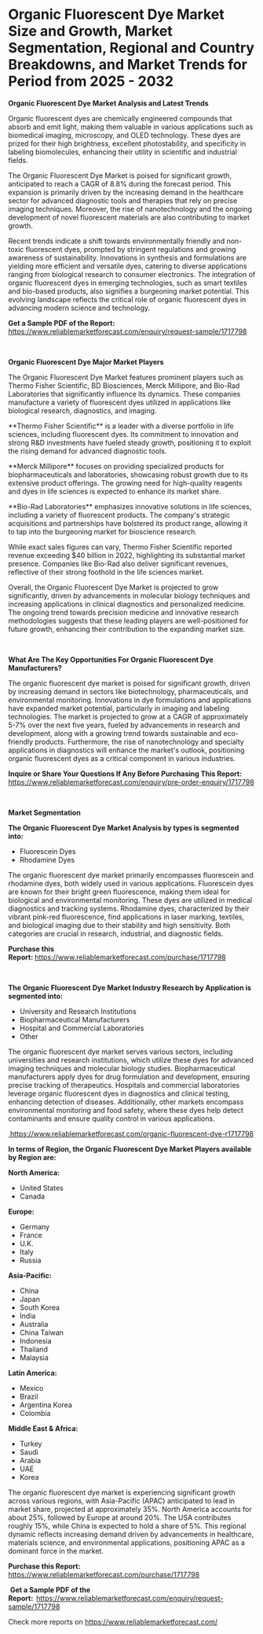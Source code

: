 <p><h1>Organic Fluorescent Dye Market Size and Growth, Market Segmentation, Regional and Country Breakdowns, and Market Trends for Period from 2025 -  2032</h1></p><p><strong>Organic Fluorescent Dye Market Analysis and Latest Trends</strong></p>
<p><p>Organic fluorescent dyes are chemically engineered compounds that absorb and emit light, making them valuable in various applications such as biomedical imaging, microscopy, and OLED technology. These dyes are prized for their high brightness, excellent photostability, and specificity in labeling biomolecules, enhancing their utility in scientific and industrial fields.</p><p>The Organic Fluorescent Dye Market is poised for significant growth, anticipated to reach a CAGR of 8.8% during the forecast period. This expansion is primarily driven by the increasing demand in the healthcare sector for advanced diagnostic tools and therapies that rely on precise imaging techniques. Moreover, the rise of nanotechnology and the ongoing development of novel fluorescent materials are also contributing to market growth.</p><p>Recent trends indicate a shift towards environmentally friendly and non-toxic fluorescent dyes, prompted by stringent regulations and growing awareness of sustainability. Innovations in synthesis and formulations are yielding more efficient and versatile dyes, catering to diverse applications ranging from biological research to consumer electronics. The integration of organic fluorescent dyes in emerging technologies, such as smart textiles and bio-based products, also signifies a burgeoning market potential. This evolving landscape reflects the critical role of organic fluorescent dyes in advancing modern science and technology.</p></p>
<p><strong>Get a Sample PDF of the Report:&nbsp;</strong> <a href="https://www.reliablemarketforecast.com/enquiry/request-sample/1717798?utm_campaign=2947&utm_medium=2&utm_source=Github&utm_content=ia&utm_term=01042025&utm_id=organic-fluorescent-dye">https://www.reliablemarketforecast.com/enquiry/request-sample/1717798</a></p>
<p>&nbsp;</p>
<p><strong>Organic Fluorescent Dye Major Market Players</strong></p>
<p><p>The Organic Fluorescent Dye Market features prominent players such as Thermo Fisher Scientific, BD Biosciences, Merck Millipore, and Bio-Rad Laboratories that significantly influence its dynamics. These companies manufacture a variety of fluorescent dyes utilized in applications like biological research, diagnostics, and imaging.</p><p>**Thermo Fisher Scientific** is a leader with a diverse portfolio in life sciences, including fluorescent dyes. Its commitment to innovation and strong R&D investments have fueled steady growth, positioning it to exploit the rising demand for advanced diagnostic tools.</p><p>**Merck Millipore** focuses on providing specialized products for biopharmaceuticals and laboratories, showcasing robust growth due to its extensive product offerings. The growing need for high-quality reagents and dyes in life sciences is expected to enhance its market share.</p><p>**Bio-Rad Laboratories** emphasizes innovative solutions in life sciences, including a variety of fluorescent products. The company's strategic acquisitions and partnerships have bolstered its product range, allowing it to tap into the burgeoning market for bioscience research.</p><p>While exact sales figures can vary, Thermo Fisher Scientific reported revenue exceeding $40 billion in 2022, highlighting its substantial market presence. Companies like Bio-Rad also deliver significant revenues, reflective of their strong foothold in the life sciences market.</p><p>Overall, the Organic Fluorescent Dye Market is projected to grow significantly, driven by advancements in molecular biology techniques and increasing applications in clinical diagnostics and personalized medicine. The ongoing trend towards precision medicine and innovative research methodologies suggests that these leading players are well-positioned for future growth, enhancing their contribution to the expanding market size.</p></p>
<p>&nbsp;</p>
<p><strong>What Are The Key Opportunities For Organic Fluorescent Dye Manufacturers?</strong></p>
<p><p>The organic fluorescent dye market is poised for significant growth, driven by increasing demand in sectors like biotechnology, pharmaceuticals, and environmental monitoring. Innovations in dye formulations and applications have expanded market potential, particularly in imaging and labeling technologies. The market is projected to grow at a CAGR of approximately 5-7% over the next five years, fueled by advancements in research and development, along with a growing trend towards sustainable and eco-friendly products. Furthermore, the rise of nanotechnology and specialty applications in diagnostics will enhance the market's outlook, positioning organic fluorescent dyes as a critical component in various industries.</p></p>
<p><strong>Inquire or Share Your Questions If Any Before Purchasing This Report:</strong> <a href="https://www.reliablemarketforecast.com/enquiry/pre-order-enquiry/1717798?utm_campaign=2947&utm_medium=2&utm_source=Github&utm_content=ia&utm_term=01042025&utm_id=organic-fluorescent-dye">https://www.reliablemarketforecast.com/enquiry/pre-order-enquiry/1717798</a></p>
<p>&nbsp;</p>
<p><strong>Market Segmentation</strong></p>
<p><strong>The Organic Fluorescent Dye Market Analysis by types is segmented into:</strong></p>
<p><ul><li>Fluorescein Dyes</li><li>Rhodamine Dyes</li></ul></p>
<p><p>The organic fluorescent dye market primarily encompasses fluorescein and rhodamine dyes, both widely used in various applications. Fluorescein dyes are known for their bright green fluorescence, making them ideal for biological and environmental monitoring. These dyes are utilized in medical diagnostics and tracking systems. Rhodamine dyes, characterized by their vibrant pink-red fluorescence, find applications in laser marking, textiles, and biological imaging due to their stability and high sensitivity. Both categories are crucial in research, industrial, and diagnostic fields.</p></p>
<p><strong>Purchase this Report:&nbsp;</strong><a href="https://www.reliablemarketforecast.com/purchase/1717798?utm_campaign=2947&utm_medium=2&utm_source=Github&utm_content=ia&utm_term=01042025&utm_id=organic-fluorescent-dye">https://www.reliablemarketforecast.com/purchase/1717798</a></p>
<p>&nbsp;</p>
<p><strong>The Organic Fluorescent Dye Market Industry Research by Application is segmented into:</strong></p>
<p><ul><li>University and Research Institutions</li><li>Biopharmaceutical Manufacturers</li><li>Hospital and Commercial Laboratories</li><li>Other</li></ul></p>
<p><p>The organic fluorescent dye market serves various sectors, including universities and research institutions, which utilize these dyes for advanced imaging techniques and molecular biology studies. Biopharmaceutical manufacturers apply dyes for drug formulation and development, ensuring precise tracking of therapeutics. Hospitals and commercial laboratories leverage organic fluorescent dyes in diagnostics and clinical testing, enhancing detection of diseases. Additionally, other markets encompass environmental monitoring and food safety, where these dyes help detect contaminants and ensure quality control in various applications.</p></p>
<p><a href="https://www.reliablemarketforecast.com/organic-fluorescent-dye-r1717798?utm_campaign=2947&utm_medium=2&utm_source=Github&utm_content=ia&utm_term=01042025&utm_id=organic-fluorescent-dye">&nbsp;https://www.reliablemarketforecast.com/organic-fluorescent-dye-r1717798</a></p>
<p><strong>In terms of Region, the Organic Fluorescent Dye Market Players available by Region are:</strong></p>
<p>
    <p> <strong> North America: </strong>
        <ul>
            <li>United States</li>
            <li>Canada</li>
        </ul>
        </p> 
    <p> <strong> Europe: </strong>
        <ul>
            <li>Germany</li>
            <li>France</li>
            <li>U.K.</li>
            <li>Italy</li>
            <li>Russia</li>
        </ul>
        </p> 
    <p> <strong> Asia-Pacific: </strong>
        <ul>
            <li>China</li>
            <li>Japan</li>
            <li>South Korea</li>
            <li>India</li>
            <li>Australia</li>
            <li>China Taiwan</li>
            <li>Indonesia</li>
            <li>Thailand</li>
            <li>Malaysia</li>
        </ul>
        </p> 
    <p> <strong> Latin America: </strong>
        <ul>
            <li>Mexico</li>
            <li>Brazil</li>
            <li>Argentina Korea</li>
            <li>Colombia</li>
        </ul>
        </p> 
    <p> <strong> Middle East & Africa: </strong>
        <ul>
            <li>Turkey</li>
            <li>Saudi</li>
            <li>Arabia</li>
            <li>UAE</li>
            <li>Korea</li>
        </ul>
    </p>
    </p>
<p><p>The organic fluorescent dye market is experiencing significant growth across various regions, with Asia-Pacific (APAC) anticipated to lead in market share, projected at approximately 35%. North America accounts for about 25%, followed by Europe at around 20%. The USA contributes roughly 15%, while China is expected to hold a share of 5%. This regional dynamic reflects increasing demand driven by advancements in healthcare, materials science, and environmental applications, positioning APAC as a dominant force in the market.</p></p>
<p><strong>Purchase this Report: </strong><a href="https://www.reliablemarketforecast.com/purchase/1717798?utm_campaign=2947&utm_medium=2&utm_source=Github&utm_content=ia&utm_term=01042025&utm_id=organic-fluorescent-dye">https://www.reliablemarketforecast.com/purchase/1717798</a></p>
<p>&nbsp;<strong>Get a Sample PDF of the Report:&nbsp;&nbsp;</strong><a href="https://www.reliablemarketforecast.com/enquiry/request-sample/1717798?utm_campaign=2947&utm_medium=2&utm_source=Github&utm_content=ia&utm_term=01042025&utm_id=organic-fluorescent-dye">https://www.reliablemarketforecast.com/enquiry/request-sample/1717798</a></p>
<p><strong></strong></p>
<p>Check more reports on <a href="https://www.reliablemarketforecast.com/?utm_campaign=2947&utm_medium=2&utm_source=Github&utm_content=ia&utm_term=01042025&utm_id=organic-fluorescent-dye">https://www.reliablemarketforecast.com/</a></p>